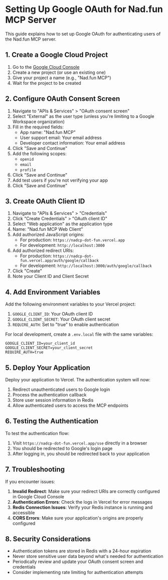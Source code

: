 # Setting Up Google OAuth for Nad.fun MCP Server

This guide explains how to set up Google OAuth for authenticating users of the Nad.fun MCP server.

## 1. Create a Google Cloud Project

1. Go to the [Google Cloud Console](https://console.cloud.google.com/)
2. Create a new project (or use an existing one)
3. Give your project a name (e.g., "Nad.fun MCP")
4. Wait for the project to be created

## 2. Configure OAuth Consent Screen

1. Navigate to "APIs & Services" > "OAuth consent screen"
2. Select "External" as the user type (unless you're limiting to a Google Workspace organization)
3. Fill in the required fields:
   - App name: "Nad.fun MCP"
   - User support email: Your email address
   - Developer contact information: Your email address
4. Click "Save and Continue"
5. Add the following scopes:
   - `openid`
   - `email`
   - `profile`
6. Click "Save and Continue"
7. Add test users if you're not verifying your app
8. Click "Save and Continue"

## 3. Create OAuth Client ID

1. Navigate to "APIs & Services" > "Credentials"
2. Click "Create Credentials" > "OAuth client ID"
3. Select "Web application" as the application type
4. Name: "Nad.fun MCP Web Client"
5. Add authorized JavaScript origins:
   - For production: `https://nadcp-dot-fun.vercel.app`
   - For development: `http://localhost:3000`
6. Add authorized redirect URIs:
   - For production: `https://nadcp-dot-fun.vercel.app/auth/google/callback`
   - For development: `http://localhost:3000/auth/google/callback`
7. Click "Create"
8. Note your Client ID and Client Secret

## 4. Add Environment Variables

Add the following environment variables to your Vercel project:

1. `GOOGLE_CLIENT_ID`: Your OAuth client ID
2. `GOOGLE_CLIENT_SECRET`: Your OAuth client secret
3. `REQUIRE_AUTH`: Set to "true" to enable authentication

For local development, create a `.env.local` file with the same variables:

```
GOOGLE_CLIENT_ID=your_client_id
GOOGLE_CLIENT_SECRET=your_client_secret
REQUIRE_AUTH=true
```

## 5. Deploy Your Application

Deploy your application to Vercel. The authentication system will now:

1. Redirect unauthenticated users to Google login
2. Process the authentication callback
3. Store user session information in Redis
4. Allow authenticated users to access the MCP endpoints

## 6. Testing the Authentication

To test the authentication flow:

1. Visit `https://nadcp-dot-fun.vercel.app/sse` directly in a browser
2. You should be redirected to Google's login page
3. After logging in, you should be redirected back to your application

## 7. Troubleshooting

If you encounter issues:

1. **Invalid Redirect**: Make sure your redirect URIs are correctly configured in Google Cloud Console
2. **Authentication Errors**: Check the logs in Vercel for error messages
3. **Redis Connection Issues**: Verify your Redis instance is running and accessible
4. **CORS Errors**: Make sure your application's origins are properly configured

## 8. Security Considerations

- Authentication tokens are stored in Redis with a 24-hour expiration
- Never store sensitive user data beyond what's needed for authentication
- Periodically review and update your OAuth consent screen and credentials
- Consider implementing rate limiting for authentication attempts
